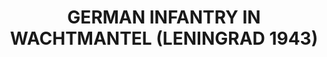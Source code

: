 ---
layout: product
title: "GERMAN INFANTRY IN WACHTMANTEL (LENINGRAD 1943)"
price: "2200" 
desc: "Maketa"
img_path: "/assets/img/DRA6518.webp"
brand: "Dragon"
available: false
special_offer: false
new: false
soon: false
cat: "010000"
subcat: "010600"
subsubcat: "0N/A"
sifra: "DRA6518"
popular: false
spec: false
---